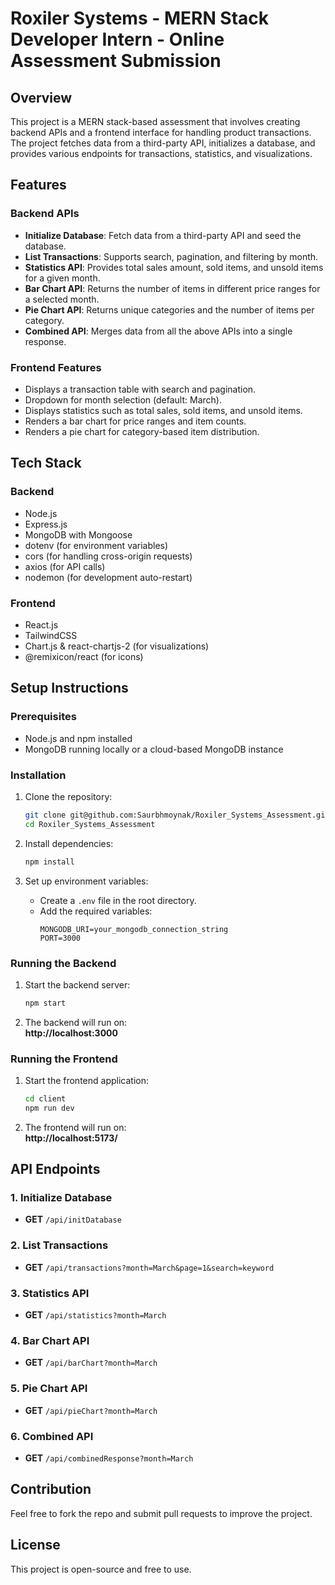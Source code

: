 # Roxiler Systems - MERN Stack Developer Intern - Online Assessment Submission

## Overview
This project is a MERN stack-based assessment that involves creating backend APIs and a frontend interface for handling product transactions. The project fetches data from a third-party API, initializes a database, and provides various endpoints for transactions, statistics, and visualizations.

## Features
### Backend APIs
- **Initialize Database**: Fetch data from a third-party API and seed the database.
- **List Transactions**: Supports search, pagination, and filtering by month.
- **Statistics API**: Provides total sales amount, sold items, and unsold items for a given month.
- **Bar Chart API**: Returns the number of items in different price ranges for a selected month.
- **Pie Chart API**: Returns unique categories and the number of items per category.
- **Combined API**: Merges data from all the above APIs into a single response.

### Frontend Features
- Displays a transaction table with search and pagination.
- Dropdown for month selection (default: March).
- Displays statistics such as total sales, sold items, and unsold items.
- Renders a bar chart for price ranges and item counts.
- Renders a pie chart for category-based item distribution.

## Tech Stack
### Backend
- Node.js
- Express.js
- MongoDB with Mongoose
- dotenv (for environment variables)
- cors (for handling cross-origin requests)
- axios (for API calls)
- nodemon (for development auto-restart)

### Frontend
- React.js
- TailwindCSS
- Chart.js & react-chartjs-2 (for visualizations)
- @remixicon/react (for icons)

## Setup Instructions
### Prerequisites
- Node.js and npm installed
- MongoDB running locally or a cloud-based MongoDB instance

### Installation
1. Clone the repository:
   ```sh
   git clone git@github.com:Saurbhmoynak/Roxiler_Systems_Assessment.git
   cd Roxiler_Systems_Assessment
   ```

2. Install dependencies:
   ```sh
   npm install
   ```

3. Set up environment variables:
   - Create a `.env` file in the root directory.
   - Add the required variables:
     ```env
     MONGODB_URI=your_mongodb_connection_string
     PORT=3000
     ```

### Running the Backend
1. Start the backend server:
   ```sh
   npm start
   ```
2. The backend will run on:  
   **http://localhost:3000**

### Running the Frontend
1. Start the frontend application:
   ```sh
   cd client
   npm run dev
   ```
2. The frontend will run on:  
   **http://localhost:5173/**

## API Endpoints
### 1. Initialize Database
- **GET** `/api/initDatabase`

### 2. List Transactions
- **GET** `/api/transactions?month=March&page=1&search=keyword`

### 3. Statistics API
- **GET** `/api/statistics?month=March`

### 4. Bar Chart API
- **GET** `/api/barChart?month=March`

### 5. Pie Chart API
- **GET** `/api/pieChart?month=March`

### 6. Combined API
- **GET** `/api/combinedResponse?month=March`

## Contribution
Feel free to fork the repo and submit pull requests to improve the project.

## License
This project is open-source and free to use.

